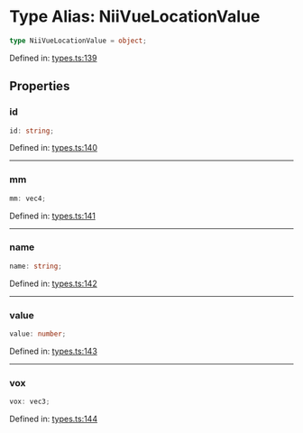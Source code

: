 # Type Alias: NiiVueLocationValue

```ts
type NiiVueLocationValue = object;
```

Defined in: [types.ts:139](https://github.com/niivue/niivue/blob/main/packages/niivue/src/types.ts#L139)

## Properties

### id

```ts
id: string;
```

Defined in: [types.ts:140](https://github.com/niivue/niivue/blob/main/packages/niivue/src/types.ts#L140)

---

### mm

```ts
mm: vec4;
```

Defined in: [types.ts:141](https://github.com/niivue/niivue/blob/main/packages/niivue/src/types.ts#L141)

---

### name

```ts
name: string;
```

Defined in: [types.ts:142](https://github.com/niivue/niivue/blob/main/packages/niivue/src/types.ts#L142)

---

### value

```ts
value: number;
```

Defined in: [types.ts:143](https://github.com/niivue/niivue/blob/main/packages/niivue/src/types.ts#L143)

---

### vox

```ts
vox: vec3;
```

Defined in: [types.ts:144](https://github.com/niivue/niivue/blob/main/packages/niivue/src/types.ts#L144)
